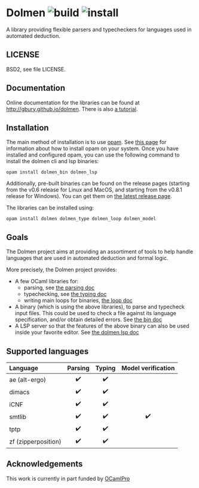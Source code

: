 # Dolmen ![build](https://github.com/Gbury/dolmen/workflows/build/badge.svg) ![install](https://github.com/Gbury/dolmen/workflows/install/badge.svg)

A library providing flexible parsers and typecheckers for languages used in automated deduction.

LICENSE
-------

BSD2, see file LICENSE.

Documentation
-------------

Online documentation for the libraries can be found at <http://gbury.github.io/dolmen>.
There is also [a tutorial](https://github.com/Gbury/dolmen/tree/master/doc/tuto.md).


Installation
------------

The main method of installation is to use [opam](https://opam.ocaml.org/).
See [this page](https://opam.ocaml.org/doc/Install.html#Using-your-distribution-39-s-package-system)
for information about how to install opam on your system. Once you have installed
and configured opam, you can use the following command to install the dolmen
cli and lsp binaries:

```
opam install dolmen_bin dolmen_lsp
```

Additionally, pre-built binaries can be found on the release pages
(starting from the v0.6 release for Linux and MacOS, and starting from the
v0.8.1 release for Windows). You can get them on
[the latest release page](https://github.com/Gbury/dolmen/releases/latest).


The libraries can be installed using:

```
opam install dolmen dolmen_type dolmen_loop dolmen_model
```


Goals
-----

The Dolmen project aims at providing an assortiment of tools to help
handle languages that are used in automated deduction and formal logic.

More precisely, the Dolmen project provides:
- A few OCaml libraries for:
  - parsing, see [the parsing doc](https://github.com/Gbury/dolmen/tree/master/doc/parsing.md)
  - typechecking, see [the typing doc](https://github.com/Gbury/dolmen/tree/master/doc/type.md)
  - writing main loops for binaries, [the loop doc](https://github.com/Gbury/dolmen/tree/master/doc/loop.md)
- A binary (which is using the above libraries), to parse and typecheck input files.
  This could be used to check a file against its language specification, and/or
  obtain detailed errors. See [the bin doc](https://github.com/Gbury/dolmen/tree/master/doc/bin.md)
- A LSP server so that the features of the above binary can also be used inside
  your favorite editor.
  See [the dolmen lsp doc](https://github.com/Gbury/dolmen/tree/master/doc/lsp.md)



Supported languages
-------------------

| Language              | Parsing             | Typing              | Model verification  |
| :---                  |       :---:         |        :---:        |        :---:        |
| ae (alt-ergo)         | :heavy_check_mark:  | :heavy_check_mark:  |                     |
| dimacs                | :heavy_check_mark:  | :heavy_check_mark:  |                     |
| iCNF                  | :heavy_check_mark:  | :heavy_check_mark:  |                     |
| smtlib                | :heavy_check_mark:  | :heavy_check_mark:  | :heavy_check_mark:  |
| tptp                  | :heavy_check_mark:  | :heavy_check_mark:  |                     |
| zf (zipperposition)   | :heavy_check_mark:  | :heavy_check_mark:  |                     |


Acknowledgements
----------------

This work is currently in part funded by [OCamlPro](https://ocamlpro.com)

